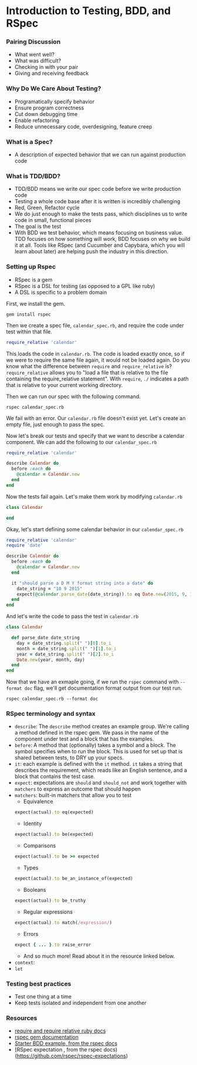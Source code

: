 # Introduction to Testing, BDD, and RSpec

### Pairing Discussion
- What went well?
- What was difficult?
- Checking in with your pair
- Giving and receiving feedback

### Why Do We Care About Testing?
- Programatically specify behavior
- Ensure program correctness
- Cut down debugging time
- Enable refactoring
- Reduce unnecessary code, overdesigning, feature creep

### What is a Spec?
- A description of expected behavior that we can run against production code

### What is TDD/BDD?
- TDD/BDD means we write our spec code before we write production code
- Testing a whole code base after it is written is incredibly challenging
- Red, Green, Refactor cycle
- We do just enough to make the tests pass, which disciplines us to write code in small, functional pieces
- The goal is the test
- With BDD we test behavior, which means focusing on business value. TDD focuses on how something will work, BDD focuses on why we build it at all.  Tools like RSpec (and Cucumber and Capybara, which you will learn about later) are helping push the industry in this direction.

### Setting up Rspec
- RSpec is a gem
- RSpec is a DSL for testing (as opposed to a GPL like ruby)
- A DSL is specific to a problem domain

First, we install the gem.

```
gem install rspec
```

Then we create a spec file, `calendar_spec.rb`, and require the code under test within that file.

```ruby
require_relative 'calendar'
```

This loads the code in `calendar.rb`.  The code is loaded exactly once, so if we were to require the same file again, it would not be loaded again.  Do you know what the difference between `require` and `require_relative` is?  `require_relative` allows you to "load a file that is relative to the file containing the require_relative statement". With `require`, `./` indicates a path that is relative to your current working directory.

Then we can run our spec with the following command.

```
rspec calendar_spec.rb 
```

We fail with an error.  Our `calendar.rb` file doesn't exist yet.  Let's create an empty file, just enough to pass the spec.

Now let's break our tests and specify that we want to describe a calendar component.  We can add the following to our `calendar_spec.rb`

```ruby
require_relative 'calendar'

describe Calendar do
  before :each do
    @calendar = Calendar.new
  end
end
```

Now the tests fail again.  Let's make them work by modifying `calendar.rb`

```ruby
class Calendar

end
```

Okay, let's start defining some calendar behavior in our `calendar_spec.rb`

```ruby
require_relative 'calendar'
require 'date'

describe Calendar do
  before :each do
    @calendar = Calendar.new
  end

  it "should parse a D M Y format string into a date" do
    date_string = "10 9 2015"
    expect(@calendar.parse_date(date_string)).to eq Date.new(2015, 9, 10)
  end
end
```

And let's write the code to pass the test in `calendar.rb`

```ruby
class Calendar

  def parse_date date_string
    day = date_string.split(" ")[0].to_i
    month = date_string.split(" ")[1].to_i
    year = date_string.split(" ")[2].to_i
    Date.new(year, month, day)
  end
end
```

Now that we have an exmaple going, if we run the `rspec` command with `--format doc` flag, we'll get documentation format output from our test run.
```
rspec calendar_spec.rb --format doc
```

### RSpec terminology and syntax
- `describe`: The `describe` method creates an example group.  We're calling a method defined in the rspec gem.  We pass in the name of the component under test and a block that has the examples.
- `before`: A method that (optionally) takes a symbol and a block.  The symbol specifies when to run the block.  This is used for set up that is shared between tests, to DRY up your specs.
- `it`: each example is defined with the `it` method.  `it` takes a string that describes the requirement, which reads like an English sentence, and a block that contains the test case.
- `expect`: expectations are `should` and `should_not` and work together with `matchers` to express an outcome that should happen
- `matchers`: built-in matchers that allow you to test
   - Equivalence 
    ```ruby
    expect(actual).to eq(expected)
    ```
   - Identity 
    ```ruby
    expect(actual).to be(expected)
    ```
   - Comparisons 
    ```ruby
    expect(actual).to be >= expected
    ``` 
   - Types 
    ```ruby
    expect(actual).to be_an_instance_of(expected)
    ```
   - Booleans 
    ```ruby
    expect(actual).to be_truthy
    ```
   - Regular expressions 
    ```ruby
    expect(actual).to match(/expression/)
    ```
   - Errors 
    ```ruby
    expect { ... }.to raise_error
    ```
   - And so much more!  Read about it in the resource linked below.
- `context`: 
- `let`

### Testing best practices
- Test one thing at a time
- Keep tests isolated and independent from one another

### Resources
- [require and require relative ruby docs](http://ruby-doc.org/core-2.1.2/Kernel.html)
- [rspec gem documentation](http://rspec.info/documentation/)
- [Starter BDD example, from the rspec docs](http://rspec.info/documentation/3.3/rspec-core/#Get_Started)
- [RSpec expectation , from the rspec docs)(https://github.com/rspec/rspec-expectations)
